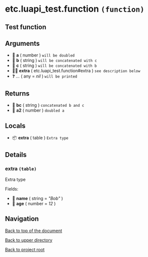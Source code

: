 # etc.luapi_test.function `(function)`

## Test function

## Arguments

- 🧮 **a** ( number )
	`will be doubled`
- 📝 **b** ( string )
	`will be concatenated with c`
- 📝 **c** ( string )
	`will be concatenated with b`
- 👨‍👦 **extra** ( etc.luapi_test.function#extra )
	`see description below`
- ❓ _..._ ( any = *nil* )
	`will be printed`

## Returns

- 📝 **bc** ( string )
	`concatenated b and c`
- 🧮 **a2** ( number )
	`doubled a`

## Locals

- 📦 **extra** ( table )
	`Extra type`

## Details

### extra `(table)`

Extra type

Fields:

- 📝 **name** ( string = *"Bob"* )
- 🧮 **age** ( number = *12* )

## Navigation

[Back to top of the document](#etcluapi_testfunction-function)

[Back to upper directory](..)

[Back to project root](../../..)
